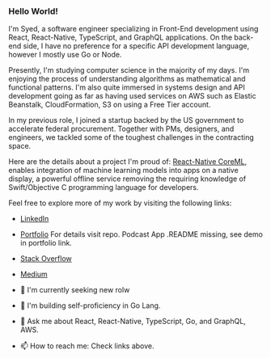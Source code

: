 ### Hello World!

I'm Syed, a software engineer specializing in Front-End development using React, React-Native, TypeScript, and GraphQL applications. On the back-end side, I have no preference for a specific API development language, however I mostly use Go or Node.

Presently, I'm studying computer science in the majority of my days. I'm enjoying the process of understanding algorithms as mathematical and functional patterns. I'm also quite immersed in systems design and API development going as far as having used services on AWS such as Elastic Beanstalk, CloudFormation, S3 on using a Free Tier account.

In my previous role, I joined a startup backed by the US government to accelerate federal procurement. Together with PMs, designers, and engineers, we tackled some of the toughest challenges in the contracting space.

Here are the details about a project I'm proud of: [React-Native CoreML](https://github.com/syedwshah/RNCoreML),  enables integration of machine learning models into apps on a native display, a powerful offline service removing the requiring knowledge of Swift/Objective C programming language for developers.

Feel free to explore more of my work by visiting the following links:

- [LinkedIn](https://www.linkedin.com/in/swsprofile/)
- [Portfolio](https://syedwshah.github.io/) For details visit repo. Podcast App .README missing, see demo in portfolio link.
- [Stack Overflow](https://stackoverflow.com/users/9059680/shah)
- [Medium](https://medium.com/@syedwshah.nyc)


- 🔭 I'm currently seeking new rolw
- 🌱 I'm building self-proficiency in Go Lang.
- 💬 Ask me about React, React-Native, TypeScript, Go, and GraphQL, AWS.
- 📫 How to reach me: Check links above.

